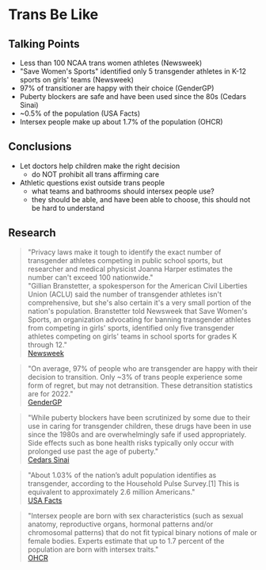 # Trans Be Like

## Talking Points
 - Less than 100 NCAA trans women athletes (Newsweek)
 - "Save Women's Sports" identified only 5 transgender athletes in K-12 sports on girls' teams (Newsweek)
 - 97% of transitioner are happy with their choice (GenderGP)
 - Puberty blockers are safe and have been used since the 80s (Cedars Sinai)
 - ~0.5% of the population (USA Facts)
 - Intersex people make up about 1.7% of the population (OHCR)

## Conclusions
 - Let doctors help children make the right decision
    - do NOT prohibit all trans affirming care
 - Athletic questions exist outside trans people
    - what teams and bathrooms should intersex people use?
    - they should be able, and have been able to choose, this should not be hard to understand

## Research

 > "Privacy laws make it tough to identify the exact number of transgender athletes competing in public school sports, but researcher and medical physicist Joanna Harper estimates the number can't exceed 100 nationwide."  
 > "Gillian Branstetter, a spokesperson for the American Civil Liberties Union (ACLU) said the number of transgender athletes isn't comprehensive, but she's also certain it's a very small portion of the nation's population. Branstetter told Newsweek that Save Women's Sports, an organization advocating for banning transgender athletes from competing in girls' sports, identified only five transgender athletes competing on girls' teams in school sports for grades K through 12."  
[Newsweek](https://www.newsweek.com/how-many-transgender-athletes-play-womens-sports-1796006)

 > "On average, 97% of people who are transgender are happy with their decision to transition. Only ~3% of trans people experience some form of regret, but may not detransition. These detransition statistics are for 2022."  
[GenderGP](https://www.gendergp.com/detransition-facts/#:~:text=On%20average%2C%2097%25%20of%20people,regret%2C%20but%20may%20not%20detransition.)

 > "While puberty blockers have been scrutinized by some due to their use in caring for transgender children, these drugs have been in use since the 1980s and are overwhelmingly safe if used appropriately. Side effects such as bone health risks typically only occur with prolonged use past the age of puberty."  
[Cedars Sinai](https://www.cedars-sinai.org/blog/puberty-blockers-for-precocious-puberty.html#:~:text=While%20puberty%20blockers%20have%20been,past%20the%20age%20of%20puberty.)

 > "About 1.03% of the nation’s adult population identifies as transgender, according to the Household Pulse Survey.[1] This is equivalent to approximately 2.6 million Americans."  
[USA Facts](https://usafacts.org/articles/what-percentage-of-the-us-population-is-transgender/)

 > "Intersex people are born with sex characteristics (such as sexual anatomy, reproductive organs, hormonal patterns and/or chromosomal patterns) that do not fit typical binary notions of male or female bodies. Experts estimate that up to 1.7 percent of the population are born with intersex traits."  
[OHCR](https://www.ohchr.org/en/sexual-orientation-and-gender-identity/intersex-people#:~:text=Initatives,-LGBTI%20Fellowship&text=Intersex%20people%20are%20born%20with,are%20born%20with%20intersex%20traits.)


